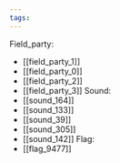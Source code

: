 ```yaml
---
tags:
---
```

Field_party:
- [[field_party_1]]
- [[field_party_0]]
- [[field_party_2]]
- [[field_party_3]]
Sound:
- [[sound_164]]
- [[sound_133]]
- [[sound_39]]
- [[sound_305]]
- [[sound_142]]
Flag:
- [[flag_9477]]
